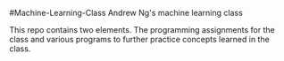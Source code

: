 #Machine-Learning-Class
Andrew Ng's machine learning class


This repo contains two elements. The programming assignments for the class and various programs to further practice concepts learned in the class.  



